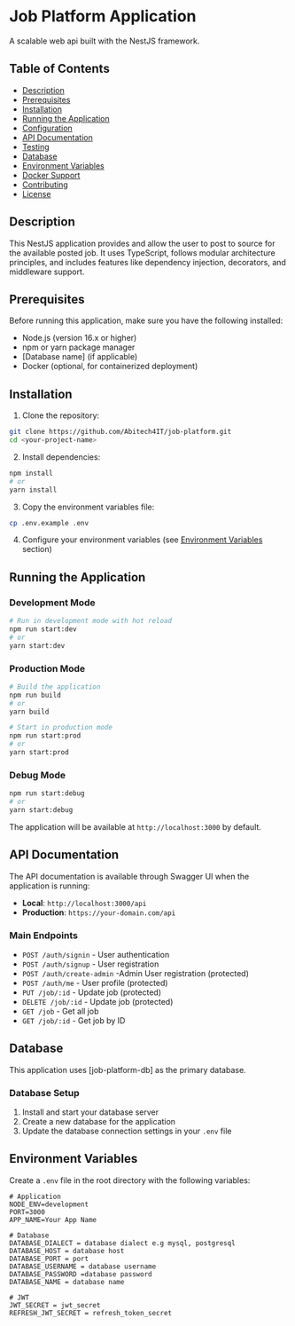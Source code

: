 # Job Platform Application

A scalable web api built with the NestJS framework.

## Table of Contents

- [Description](#description)
- [Prerequisites](#prerequisites)
- [Installation](#installation)
- [Running the Application](#running-the-application)
- [Configuration](#configuration)
- [API Documentation](#api-documentation)
- [Testing](#testing)
- [Database](#database)
- [Environment Variables](#environment-variables)
- [Docker Support](#docker-support)
- [Contributing](#contributing)
- [License](#license)

## Description

This NestJS application provides and allow the user to post to source for the available posted job. It uses TypeScript, follows modular architecture principles, and includes features like dependency injection, decorators, and middleware support.

## Prerequisites

Before running this application, make sure you have the following installed:

- Node.js (version 16.x or higher)
- npm or yarn package manager
- [Database name] (if applicable)
- Docker (optional, for containerized deployment)

## Installation

1. Clone the repository:

```bash
git clone https://github.com/Abitech4IT/job-platform.git
cd <your-project-name>
```

2. Install dependencies:

```bash
npm install
# or
yarn install
```

3. Copy the environment variables file:

```bash
cp .env.example .env
```

4. Configure your environment variables (see [Environment Variables](#environment-variables) section)

## Running the Application

### Development Mode

```bash
# Run in development mode with hot reload
npm run start:dev
# or
yarn start:dev
```

### Production Mode

```bash
# Build the application
npm run build
# or
yarn build

# Start in production mode
npm run start:prod
# or
yarn start:prod
```

### Debug Mode

```bash
npm run start:debug
# or
yarn start:debug
```

The application will be available at `http://localhost:3000` by default.

## API Documentation

The API documentation is available through Swagger UI when the application is running:

- **Local**: `http://localhost:3000/api`
- **Production**: `https://your-domain.com/api`

### Main Endpoints

- `POST /auth/signin` - User authentication
- `POST /auth/signup` - User registration
- `POST /auth/create-admin` -Admin User registration (protected)
- `POST /auth/me` - User profile (protected)
- `PUT /job/:id` - Update job (protected)
- `DELETE /job/:id` - Update job (protected)
- `GET /job` - Get all job
- `GET /job/:id` - Get job by ID

## Database

This application uses [job-platform-db] as the primary database.

### Database Setup

1. Install and start your database server
2. Create a new database for the application
3. Update the database connection settings in your `.env` file

## Environment Variables

Create a `.env` file in the root directory with the following variables:

```env
# Application
NODE_ENV=development
PORT=3000
APP_NAME=Your App Name

# Database
DATABASE_DIALECT = database dialect e.g mysql, postgresql
DATABASE_HOST = database host
DATABASE_PORT = port
DATABASE_USERNAME = database username
DATABASE_PASSWORD =database password
DATABASE_NAME = database name

# JWT
JWT_SECRET = jwt_secret
REFRESH_JWT_SECRET = refresh_token_secret
```
